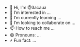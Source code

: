 - 👋 Hi, I’m @3acaua
- 👀 I’m interested in ...
- 🌱 I’m currently learning ...
- 💞️ I’m looking to collaborate on ...
- 📫 How to reach me ...
- 😄 Pronouns: ...
- ⚡ Fun fact: ...

<!---
3acaua/3acaua is a ✨ special ✨ repository because its `README.md` (this file) appears on your GitHub profile.
You can click the Preview link to take a look at your changes.
--->
